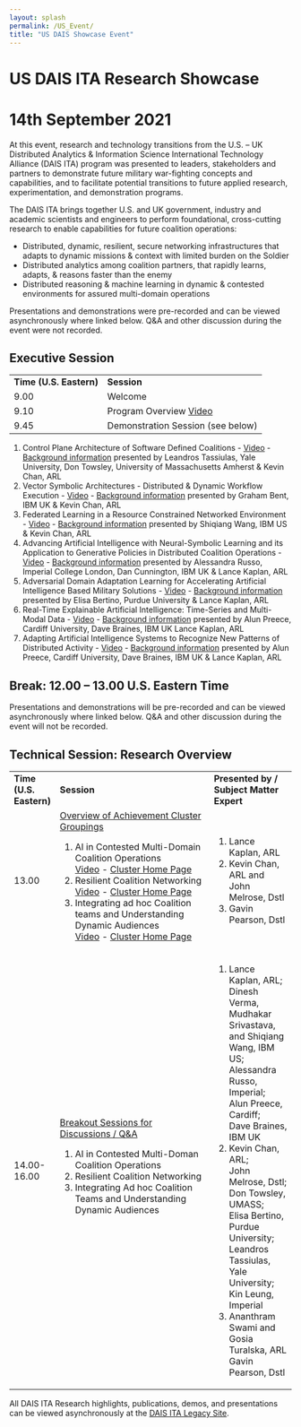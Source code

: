 ```yaml
---
layout: splash
permalink: /US_Event/
title: "US DAIS Showcase Event"
---
```


# US DAIS ITA Research Showcase
# 14th September 2021

At this event, research and technology transitions from the U.S. – UK Distributed Analytics & Information Science
International Technology Alliance (DAIS ITA) program was presented to leaders, stakeholders and partners to
demonstrate future military war-fighting concepts and capabilities, and to facilitate potential transitions to future
applied research, experimentation, and demonstration programs.

The DAIS ITA brings together U.S. and UK government, industry and academic scientists and engineers to perform
foundational, cross-cutting research to enable capabilities for future coalition operations:
* Distributed, dynamic, resilient, secure networking infrastructures that adapts to dynamic missions & context with
  limited burden on the Soldier
* Distributed analytics among coalition partners, that rapidly learns, adapts, & reasons faster than the enemy
* Distributed reasoning & machine learning in dynamic & contested environments for assured multi-domain operations

Presentations and demonstrations were pre-recorded and can be viewed asynchronously where linked below. Q&A and other
discussion during the event were not recorded.

## Executive Session
<table>
  <tbody>
    <tr>
      <td><b>Time (U.S. Eastern)</b></td>
      <td><b>Session</b></td>
    </tr>
    <tr>
      <td>9.00</td>
      <td>Welcome</td>
    </tr>
    <tr>
      <td>9.10</td>
      <td>Program Overview 
         <a href="https://ibm.box.com/v/DAIS-US-Overview">Video</a>
      </td>
    </tr>
    <tr>
      <td>9.45</td>
      <td>Demonstration Session (see below)</td>     
    </tr>
  </tbody>
</table>

1. Control Plane Architecture of Software Defined Coalitions -
  [Video](https://ibm.box.com/v/Showcase-2a08-video) - [Background information](/2a08/)
  presented by Leandros Tassiulas, Yale University, Don Towsley, University of Massachusetts Amherst & Kevin Chan, ARL
1. Vector Symbolic Architectures - Distributed & Dynamic Workflow Execution -
  [Video](https://ibm.box.com/v/Showcase-1a11-US-video) - [Background information](/1a11/)
  presented by Graham Bent, IBM UK & Kevin Chan, ARL
1. Federated Learning in a Resource Constrained Networked Environment -
  [Video](https://ibm.box.com/v/Showcase-1a08-video) - [Background information](/1a08/)
  presented by Shiqiang Wang, IBM US & Kevin Chan, ARL
1. Advancing Artificial Intelligence with Neural-Symbolic Learning and its Application to Generative Policies in
  Distributed Coalition Operations -
  [Video](https://ibm.box.com/v/Showcase-1c02-video) - [Background information](/1c02/)
  presented by Alessandra Russo, Imperial College London, Dan Cunnington, IBM UK & Lance Kaplan, ARL
1. Adversarial Domain Adaptation Learning for Accelerating Artificial Intelligence Based Military Solutions -
  [Video](https://ibm.box.com/v/Showcase-2c01-video) - [Background information](/2c01/)
  presented by Elisa Bertino, Purdue University  & Lance Kaplan, ARL
1. Real-Time Explainable Artificial Intelligence: Time-Series and Multi-Modal Data -
  [Video](https://ibm.box.com/v/Showcase-1d01-video) - [Background information](/1d01/)
  presented by Alun Preece, Cardiff University, Dave Braines, IBM UK Lance Kaplan, ARL
1. Adapting Artificial Intelligence Systems to Recognize New Patterns of Distributed Activity -
  [Video](https://ibm.box.com/v/Showcase-1c16-video) - [Background information](/1c16/)
  presented by Alun Preece, Cardiff University, Dave Braines, IBM UK & Lance Kaplan, ARL

## Break: 12.00 – 13.00 U.S. Eastern Time<br>
Presentations and demonstrations will be pre-recorded and can be viewed asynchronously where linked below. Q&A and
other discussion during the event will not be recorded.

## Technical Session: Research Overview
<table>
   <col style="width: 10%;">
   <col style="width: 60%;">
   <col style="width: 30%;">
   <tbody>
    <tr>
      <td><b>Time (U.S. Eastern)</b></td>
      <td><b>Session</b></td>
      <td><b>Presented by / Subject Matter Expert</b></td>
    </tr>
    <tr>
      <td>13.00</td>
      <td><u>Overview of Achievement Cluster Groupings</u>
        <ol>
          <li>
            AI in Contested Multi-Domain Coalition Operations<br>
            <a href="https://ibm.ent.box.com/file/856470223796?v=Overview-Cluster1-video">Video</a> -
            <a href="https://dais-legacy.org/AI_Cluster/">Cluster Home Page</a>
          </li>
          <li>
            Resilient Coalition Networking<br>
            <a href="https://ibm.ent.box.com/file/856460463282?v=Overview-Cluster2-US-video">Video</a> -
            <a href="https://dais-legacy.org/Resilient_Cluster/">Cluster Home Page</a>
          </li>
          <li>
            Integrating ad hoc Coalition teams and Understanding Dynamic Audiences<br>
            <a href="https://ibm.box.com/s/hfdz9bsn6egtvotwzbj2ygcxz2muvtsj">Video</a> -
            <a href="https://dais-legacy.org/Integrating_Cluster/">Cluster Home Page</a>
          </li>
        </ol>
      </td>
      <td>
        <ol>
          <li>Lance Kaplan, ARL</li>
          <li>Kevin Chan, ARL and John Melrose, Dstl</li>
          <li>Gavin Pearson, Dstl</li>
        </ol>
      </td>
    </tr>
    <tr>
      <td>14.00-16.00</td>
      <td><u>Breakout Sessions for Discussions / Q&A</u>
        <ol>
          <li>AI in Contested Multi-Doman Coalition Operations</li>
          <li>Resilient Coalition Networking</li>
          <li>Integrating Ad hoc Coalition Teams and Understanding Dynamic Audiences</li>
        </ol>
      </td> 
      <td>
        <ol>
          <li>Lance Kaplan, ARL;<br> Dinesh Verma, Mudhakar Srivastava,<br> and Shiqiang Wang, IBM US;<br> Alessandra Russo, Imperial;<br> Alun Preece, Cardiff;<br> Dave Braines, IBM UK</li>
          <li>Kevin Chan, ARL;<br>John Melrose, Dstl;<br>Don Towsley, UMASS; <br>Elisa Bertino, Purdue University; <br>Leandros Tassiulas, Yale University; <br>Kin Leung, Imperial</li>
          <li>Ananthram Swami and Gosia Turalska, ARL<br>Gavin Pearson, Dstl</li>
        </ol>
      </td>
    </tr>
  </tbody>
</table>

All DAIS ITA Research highlights, publications, demos, and presentations can be viewed asynchronously at the [DAIS ITA Legacy Site](/).
